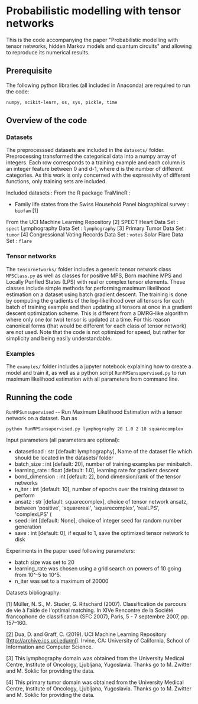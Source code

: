 # Probabilistic modelling with tensor networks
This is the code accompanying the paper "Probabilistic modelling with tensor networks, hidden Markov models and quantum circuits" and allowing to reproduce its numerical results.

## Prerequisite
The following python libraries (all included in Anaconda) are required to run the code:
```
numpy, scikit-learn, os, sys, pickle, time
```

## Overview of the code
### Datasets
The preprocesssed datasets are included in the `datasets/` folder. 
Preprocessing transformed the categorical data into a numpy array of integers. Each row corresponds to a training example and each column is an integer feature between 0 and d-1, where d is the number of different categories. As this work is only concerned with the expressivity of different functions, only training sets are included.

Included datasets :
From the R package TraMineR :
- Family life states from the Swiss Household Panel biographical survey : `biofam` [1]

From the UCI Machine Learning Repository [2]
SPECT Heart Data Set : `spect`
Lymphography Data Set : `lymphography` [3]
Primary Tumor Data Set : `tumor` [4]
Congressional Voting Records Data Set : `votes`
Solar Flare Data Set : `flare`

### Tensor networks
The `tensornetworks/` folder includes a generic tensor network class `MPSClass.py` as well as classes for positive MPS, Born machine MPS and Locally Purified States (LPS) with real or complex tensor elements. These classes include simple methods for performing maximum likelihood estimation on a dataset using batch gradient descent. The training is done by computing the gradients of the log-likelihood over all tensors for each batch of training example and then updating all tensors at once in a gradient descent optimization scheme. This is different from a DMRG-like algorithm where only one (or two) tensor is updated at a time. For this reason canonical forms (that would be different for each class of tensor network) are not used. Note that the code is not optimized for speed, but rather for simplicity and being easily understandable.

### Examples
The `examples/` folder includes a jupyter notebook explaining how to create a model and train it, as well as a python script `RunMPSunsupervised.py` to run maximum likelihood estimation with all parameters from command line.

## Running the code
`RunMPSunsupervised` -- Run Maximum Likelihood Estimation with a tensor network on a dataset. Run as 
```
python RunMPSunsupervised.py lymphography 20 1.0 2 10 squarecomplex
```
Input parameters (all parameters are optional):
- datasetload : str [default: lymphography], Name of the dataset file which should be located in the datasets/ folder
- batch_size : int [default: 20], number of training examples per minibatch.
- learning_rate : float [default: 1.0], learning rate for gradient descent
- bond_dimension : int [default: 2], bond dimension/rank of the tensor networks
- n_iter : int [default: 10], number of epochs over the training dataset to perform
- ansatz : str [default: squarecomplex], choice of tensor network ansatz, between 'positive', 'squarereal', 'squarecomplex', 'realLPS', 'complexLPS' (
- seed : int [default: None], choice of integer seed for random number generation
- save : int [default: 0], if equal to 1, save the optimized tensor network to disk

Experiments in the paper used following parameters:
- batch size was set to 20
- learning_rate was chosen using a grid search on powers of 10 going from 10^-5 to 10^5.
- n_iter was set to a maximum of 20000


Datasets bibliography:

[1] Müller, N. S., M. Studer, G. Ritschard (2007). Classification de parcours de vie à l'aide de l'optimal matching. In XIVe Rencontre de la Société francophone de classification (SFC 2007), Paris, 5 - 7 septembre 2007, pp. 157–160. 

[2] Dua, D. and Graff, C. (2019). UCI Machine Learning Repository [http://archive.ics.uci.edu/ml]. Irvine, CA: University of California, School of Information and Computer Science.

[3] This lymphography domain was obtained from the University Medical Centre, Institute of Oncology, Ljubljana, Yugoslavia. Thanks go to M. Zwitter and M. Soklic for providing the data.

[4] This primary tumor domain was obtained from the University Medical Centre, Institute of Oncology, Ljubljana, Yugoslavia. Thanks go to M. Zwitter and M. Soklic for providing the data.
